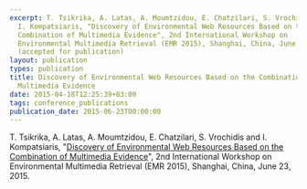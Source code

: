 ```yaml
---
excerpt: T. Tsikrika, A. Latas, A. Moumtzidou, E. Chatzilari, S. Vrochidis and
  I. Kompatsiaris, "Discovery of Environmental Web Resources Based on the
  Combination of Multimedia Evidence", 2nd International Workshop on
  Environmental Multimedia Retrieval (EMR 2015), Shanghai, China, June 23, 2015.
  (accepted for publication)
layout: publication
types: publication
title: Discovery of Environmental Web Resources Based on the Combination of
  Multimedia Evidence
date: 2015-04-18T12:25:39+03:00
tags: conference_publications
publication_date: 2015-06-23T00:00:00
---
```

T. Tsikrika, A. Latas, A. Moumtzidou, E. Chatzilari, S. Vrochidis and I. Kompatsiaris, "[Discovery of Environmental Web Resources Based on the Combination of Multimedia Evidence](https://www.researchgate.net/publication/300482347_Discovery_of_Environmental_Web_Resources_Based_on_the_Combination_of_Multimedia_Evidence)", 2nd International Workshop on Environmental Multimedia Retrieval (EMR 2015), Shanghai, China, June 23, 2015.